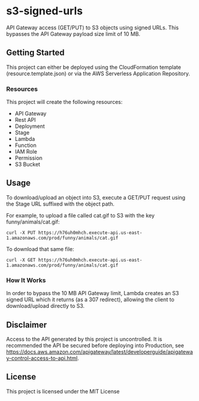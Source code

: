# s3-signed-urls

API Gateway access (GET/PUT) to S3 objects using signed URLs. This bypasses the API Gateway payload size limit of 10 MB.

## Getting Started

This project can either be deployed using the CloudFormation template (resource.template.json) or via the AWS Serverless Application Repository.

### Resources

This project will create the following resources:

* API Gateway
 * Rest API
 * Deployment
 * Stage
* Lambda
 * Function
 * IAM Role
 * Permission
* S3 Bucket

## Usage

To download/upload an object into S3, execute a GET/PUT request using the Stage URL suffixed with the object path.

For example, to upload a file called cat.gif to S3 with the key funny/animals/cat.gif:

`curl -X PUT https://h76uh0mhch.execute-api.us-east-1.amazonaws.com/prod/funny/animals/cat.gif`

To download that same file:

`curl -X GET https://h76uh0mhch.execute-api.us-east-1.amazonaws.com/prod/funny/animals/cat.gif`

### How It Works

In order to bypass the 10 MB API Gateway limit, Lambda creates an S3 signed URL which it returns (as a 307 redirect), allowing the client to download/upload directly to S3.

## Disclaimer

Access to the API generated by this project is uncontrolled. It is recommended the API be secured before deploying into Production, see https://docs.aws.amazon.com/apigateway/latest/developerguide/apigateway-control-access-to-api.html.

## License

This project is licensed under the MIT License
